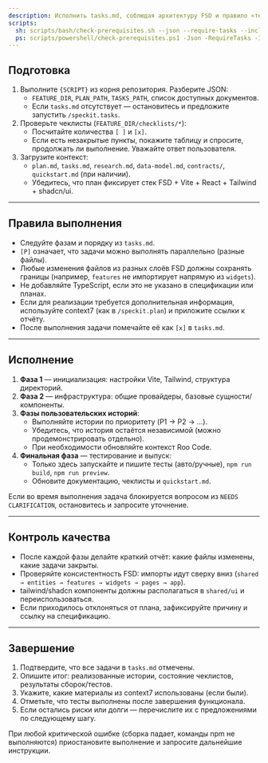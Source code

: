 ```yaml
---
description: Исполнить tasks.md, соблюдая архитектуру FSD и правило «тесты в конце».
scripts:
  sh: scripts/bash/check-prerequisites.sh --json --require-tasks --include-tasks
  ps: scripts/powershell/check-prerequisites.ps1 -Json -RequireTasks -IncludeTasks
---
```


## Подготовка

1. Выполните `{SCRIPT}` из корня репозитория. Разберите JSON:
   - `FEATURE_DIR`, `PLAN_PATH`, `TASKS_PATH`, список доступных документов.
   - Если `tasks.md` отсутствует — остановитесь и предложите запустить `/speckit.tasks`.
2. Проверьте чеклисты (`FEATURE_DIR/checklists/*`):
   - Посчитайте количества `[ ]` и `[x]`.
   - Если есть незакрытые пункты, покажите таблицу и спросите, продолжать ли выполнение. Уважайте ответ пользователя.
3. Загрузите контекст:
   - `plan.md`, `tasks.md`, `research.md`, `data-model.md`, `contracts/`, `quickstart.md` (при наличии).
   - Убедитесь, что план фиксирует стек FSD + Vite + React + Tailwind + shadcn/ui.

---

## Правила выполнения

- Следуйте фазам и порядку из `tasks.md`.  
- `[P]` означает, что задачи можно выполнять параллельно (разные файлы).  
- Любые изменения файлов из разных слоёв FSD должны сохранять границы (например, `features` не импортирует напрямую из `widgets`).  
- Не добавляйте TypeScript, если это не указано в спецификации или планах.
- Если для реализации требуется дополнительная информация, используйте context7 (как в `/speckit.plan`) и приложите ссылки к отчёту.
- После выполнения задачи помечайте её как `[x]` в `tasks.md`.

---

## Исполнение

1. **Фаза 1** — инициализация: настройки Vite, Tailwind, структура директорий.
2. **Фаза 2** — инфраструктура: общие провайдеры, базовые сущности/компоненты.
3. **Фазы пользовательских историй**:
   - Выполняйте истории по приоритету (P1 → P2 → ...).
   - Убедитесь, что история остаётся независимой (можно продемонстрировать отдельно).
   - При необходимости обновляйте контекст Roo Code.
4. **Финальная фаза** — тестирование и выпуск:
   - Только здесь запускайте и пишите тесты (авто/ручные), `npm run build`, `npm run preview`.
   - Обновите документацию, чеклисты и `quickstart.md`.

Если во время выполнения задача блокируется вопросом из `NEEDS CLARIFICATION`, остановитесь и запросите уточнение.

---

## Контроль качества

- После каждой фазы делайте краткий отчёт: какие файлы изменены, какие задачи закрыты.
- Проверяйте консистентность FSD: импорты идут сверху вниз (`shared → entities → features → widgets → pages → app`).
- tailwind/shadcn компоненты должны располагаться в `shared/ui` и переиспользоваться.
- Если приходилось отклоняться от плана, зафиксируйте причину и ссылку на спецификацию.

---

## Завершение

1. Подтвердите, что все задачи в `tasks.md` отмечены.
2. Опишите итог: реализованные истории, состояние чеклистов, результаты сборок/тестов.
3. Укажите, какие материалы из context7 использованы (если были).
4. Отметьте, что тесты выполнены после завершения функционала.
5. Если остались риски или долги — перечислите их с предложениями по следующему шагу.

При любой критической ошибке (сборка падает, команды npm не выполняются) приостановите выполнение и запросите дальнейшие инструкции.
